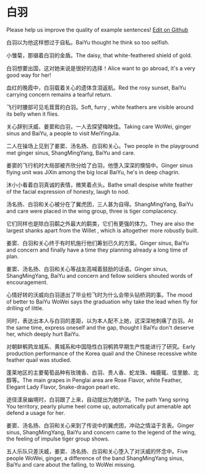 # 白羽

Please help us improve the quality of example sentences! [Edit on Github](https://github.com/jiyushe/jiyu-example-sentence-source/blob/main/chinese/baiyu_1.md)

<p><span class="chinese">白羽以为他这样想过于自私。</span><span class="english">BaiYu thought he think so too selfish.</span></p>

<p><span class="chinese">小雏菊，那缀着白羽的金盾。</span><span class="english">The daisy, that white-feathered shield of gold.</span></p>

<p><span class="chinese">白羽想要出国，这对她来说是很好的选择！</span><span class="english">Alice want to go abroad, it's a very good way for her!</span></p>

<p><span class="chinese">血红的晚霞中，白羽载着关心的遗体含泪返航。</span><span class="english">Red the rosy sunset, BaiYu carrying concern remains a tearful return.</span></p>

<p><span class="chinese">飞行时腰部可见毛茸茸的白羽。</span><span class="english">Soft, furry , white feathers are visible around its belly when it flies.</span></p>

<p><span class="chinese">关心辞别沃威、姜窦和白羽，一人去探望梅映佳。</span><span class="english">Taking care WoWei, ginger sinus and BaiYu, a people to visit MeiYingJia.</span></p>

<p><span class="chinese">二人在操场上见到了姜窦、汤名扬、白羽和关心。</span><span class="english">Two people in the playground met ginger sinus, ShangMingYang, BaiYu and care.</span></p>

<p><span class="chinese">姜窦的飞行机时大局部被齐欣分给了白羽，他堕入深深的懊恼中。</span><span class="english">Ginger sinus flying unit was JiXin among the big local BaiYu, he's in deep chagrin.</span></p>

<p><span class="chinese">沐小小看着白羽真诚的表情，微笑着点头。</span><span class="english">Bathe small despise white feather of the facial expression of honesty, laugh to nod.</span></p>

<p><span class="chinese">汤名扬、白羽和关心被分在了翼虎团，三人甚为自得。</span><span class="english">ShangMingYang, BaiYu and care were placed in the wing group, three is tiger complacency.</span></p>

<p><span class="chinese">它们同样也是除白羽鹬之外最大的鹬类，它们有更强的体力。</span><span class="english">They are also the largest shanks apart from the Willet , which is altogether more robustly built.</span></p>

<p><span class="chinese">姜窦、白羽和关心终于有时机施行他们筹划已久的方案。</span><span class="english">Ginger sinus, BaiYu and concern and finally have a time they planning already a long time of plan.</span></p>

<p><span class="chinese">姜窦、汤名扬、白羽和关心等战友高喊着鼓励的话语。</span><span class="english">Ginger sinus, ShangMingYang, BaiYu and concern and fellow soldiers shouted words of encouragement.</span></p>

<p><span class="chinese">心情好转的沃威向白羽道出了毕业检飞时为什么会带头钻桥洞的事。</span><span class="english">The mood of better to BaiYu WoWei says the graduation why take the lead when fly for drilling of little.</span></p>

<p><span class="chinese">同时，表达出本人与白羽的差距，以为本人配不上她，这深深地刺痛了白羽。</span><span class="english">At the same time, express oneself and the gap, thought I BaiYu don't deserve her, which deeply hurt BaiYu.</span></p>

<p><span class="chinese">对朝鲜鹌鹑龙城系、黄城系和中国隐性白羽鹌鹑早期生产性能进行了研究。</span><span class="english">Early production performance of the Korea quail and the Chinese recessive white feather quail was studied.</span></p>

<p><span class="chinese">蓬莱地区的主要葡萄品种有玫瑰香、白羽、贵人香、蛇龙珠、梅鹿辄、佳里酿、北醇等。</span><span class="english">The main grapes in Penglai area are Rose Flavor, white Feather, Elegant Lady Flavor, Snake-dragon pearl etc.</span></p>

<p><span class="chinese">途径漾泉幽境时，白羽跟了上来，自动提出为她护法。</span><span class="english">The path Yang spring You territory, pearly plume heel come up, automatically put amenable apt defend a usage for her.</span></p>

<p><span class="chinese">姜窦、汤名扬、白羽和关心来到了传说中的翼虎团，冲动之情溢于言表。</span><span class="english">Ginger sinus, ShangMingYang, BaiYu and concern came to the legend of the wing, the feeling of impulse tiger group shows.</span></p>

<p><span class="chinese">五人乐队只差沃威，姜窦、汤名扬、白羽和关心堕入了对沃威的怀念中。</span><span class="english">Five people WoWei, ginger, a difference of the band ShangMingYang sinus, BaiYu and care about the falling, to WoWei missing.</span></p>

